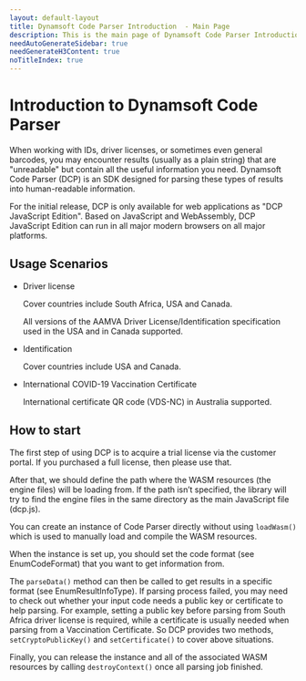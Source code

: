 ```yaml
---
layout: default-layout
title: Dynamsoft Code Parser Introduction  - Main Page
description: This is the main page of Dynamsoft Code Parser Introduction. 
needAutoGenerateSidebar: true
needGenerateH3Content: true
noTitleIndex: true
---
```


# Introduction to Dynamsoft Code Parser

When working with IDs, driver licenses, or sometimes even general barcodes, you may encounter results (usually as a plain string) that are "unreadable" but contain all the useful information you need. Dynamsoft Code Parser (DCP) is an SDK designed for parsing these types of results into human-readable information.

For the initial release, DCP is only available for web applications as "DCP JavaScript Edition". Based on JavaScript and WebAssembly, DCP JavaScript Edition can run in all major modern browsers on all major platforms.

## Usage Scenarios

* Driver license

  Cover countries include South Africa, USA and Canada.

  All versions of the AAMVA Driver License/Identification specification used in the USA and in Canada supported.

* Identification

  Cover countries include USA and Canada.

* International COVID-19 Vaccination Certificate

  International certificate QR code (VDS-NC) in Australia supported.

## How to start

The first step of using DCP is to acquire a trial license via the customer portal. If you purchased a full license, then please use that. 

After that, we should define the path where the WASM resources (the engine files) will be loading from. If the path isn’t specified, the library will try to find the engine files in the same directory as the main JavaScript file (dcp.js). 

You can create an instance of Code Parser directly without using `loadWasm()` which is used to manually load and compile the WASM resources.

When the instance is set up, you should set the code format (see EnumCodeFormat) that you want to get information from.  

The `parseData()` method can then be called to get results in a specific format (see EnumResultInfoType). If parsing process failed, you may need to check out whether your input code needs a public key or certificate to help parsing. For example, setting a public key before parsing from South Africa driver license is required, while a certificate is usually needed when parsing from a Vaccination Certificate. So DCP provides two methods, `setCryptoPublicKey()` and `setCertificate()` to cover above situations.

Finally, you can release the instance and all of the associated WASM resources by calling `destroyContext()` once all parsing job finished.
